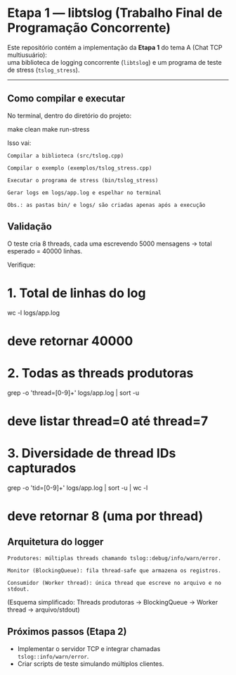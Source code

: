 # Etapa 1 — libtslog (Trabalho Final de Programação Concorrente)

Este repositório contém a implementação da **Etapa 1** do tema A (Chat TCP multiusuário):  
uma biblioteca de logging concorrente (`libtslog`) e um programa de teste de stress (`tslog_stress`).

---

## Como compilar e executar

No terminal, dentro do diretório do projeto:

make clean
make run-stress

Isso vai:

    Compilar a biblioteca (src/tslog.cpp)

    Compilar o exemplo (exemplos/tslog_stress.cpp)

    Executar o programa de stress (bin/tslog_stress)

    Gerar logs em logs/app.log e espelhar no terminal

    Obs.: as pastas bin/ e logs/ são criadas apenas após a execução

## Validação

O teste cria 8 threads, cada uma escrevendo 5000 mensagens → total esperado = 40000 linhas.

Verifique:

# 1. Total de linhas do log
wc -l logs/app.log
# deve retornar 40000

# 2. Todas as threads produtoras
grep -o 'thread=[0-9]\+' logs/app.log | sort -u
# deve listar thread=0 até thread=7

# 3. Diversidade de thread IDs capturados
grep -o 'tid=[0-9]\+' logs/app.log | sort -u | wc -l
# deve retornar 8 (uma por thread)

## Arquitetura do logger

    Produtores: múltiplas threads chamando tslog::debug/info/warn/error.

    Monitor (BlockingQueue): fila thread-safe que armazena os registros.

    Consumidor (Worker thread): única thread que escreve no arquivo e no stdout.


(Esquema simplificado: Threads produtoras → BlockingQueue → Worker thread → arquivo/stdout)

## Próximos passos (Etapa 2)
- Implementar o servidor TCP e integrar chamadas `tslog::info/warn/error`.
- Criar scripts de teste simulando múltiplos clientes.